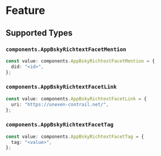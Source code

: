# Feature


## Supported Types

### `components.AppBskyRichtextFacetMention`

```typescript
const value: components.AppBskyRichtextFacetMention = {
  did: "<id>",
};
```

### `components.AppBskyRichtextFacetLink`

```typescript
const value: components.AppBskyRichtextFacetLink = {
  uri: "https://uneven-contrail.net/",
};
```

### `components.AppBskyRichtextFacetTag`

```typescript
const value: components.AppBskyRichtextFacetTag = {
  tag: "<value>",
};
```

